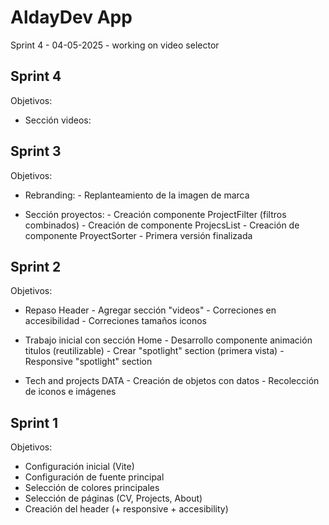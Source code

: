 # AldayDev App

Sprint 4 - 04-05-2025 - working on video selector

## Sprint 4

Objetivos:

* Sección videos:
       

## Sprint 3

Objetivos:

* Rebranding:
       - Replanteamiento de la imagen de marca

* Sección proyectos:
       - Creación componente ProjectFilter (filtros combinados)
       - Creación de componente ProjecsList
       - Creación de componente ProyectSorter
       - Primera versión finalizada

## Sprint 2

Objetivos:

* Repaso Header 
       - Agregar sección "videos"
       - Correciones en accesibilidad
       - Correciones tamaños iconos

* Trabajo inicial con sección Home
       - Desarrollo componente animación titulos (reutilizable)
       - Crear "spotlight" section (primera vista)
       - Responsive "spotlight" section

* Tech and projects DATA
       - Creación de objetos con datos
       - Recolección de iconos e imágenes

## Sprint 1

Objetivos:

* Configuración inicial (Vite)
* Configuración de fuente principal
* Selección de colores principales
* Selección de páginas (CV, Projects, About)
* Creación del header (+ responsive + accesibility)


